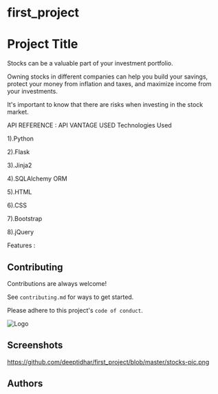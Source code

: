 # first_project
# Project Title
Stocks can be a valuable part of your investment portfolio.


 Owning stocks in different companies can help you build your savings, protect your money from inflation and taxes, and maximize income from your investments.
 
 
  It's important to know that there are risks when investing in the stock market.

API REFERENCE : API VANTAGE USED Technologies Used


1).Python

2).Flask

3).Jinja2

4).SQLAlchemy ORM

5).HTML

6).CSS

7).Bootstrap

8).jQuery

Features :


  
## Contributing

Contributions are always welcome!

See `contributing.md` for ways to get started.

Please adhere to this project's `code of conduct`.

  
![Logo](https://dev-to-uploads.s3.amazonaws.com/uploads/articles/th5xamgrr6se0x5ro4g6.png)

    
## Screenshots

https://github.com/deeptidhar/first_project/blob/master/stocks-pic.png

  
## Authors


  
